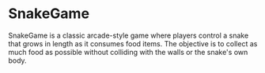 # SnakeGame

SnakeGame is a classic arcade-style game where players control a snake that grows in length as it consumes food items. The objective is to collect as much food as possible without colliding with the walls or the snake's own body. 
